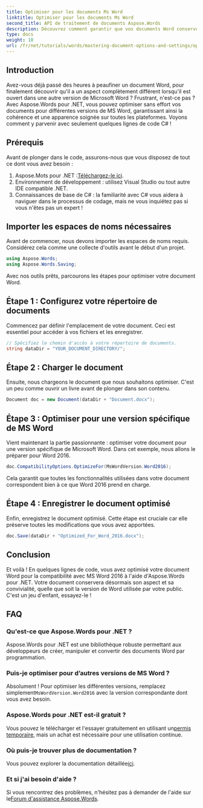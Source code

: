 ```yaml
---
title: Optimiser pour les documents Ms Word
linktitle: Optimiser pour les documents Ms Word
second_title: API de traitement de documents Aspose.Words
description: Découvrez comment garantir que vos documents Word conservent leur formatage et leur apparence dans différentes versions de Microsoft Word à l'aide d'Aspose.Words pour .NET.
type: docs
weight: 10
url: /fr/net/tutorials/words/mastering-document-options-and-settings/optimize-for-ms-word-document/
---
```

## Introduction

Avez-vous déjà passé des heures à peaufiner un document Word, pour finalement découvrir qu'il a un aspect complètement différent lorsqu'il est ouvert dans une autre version de Microsoft Word ? Frustrant, n'est-ce pas ? Avec Aspose.Words pour .NET, vous pouvez optimiser sans effort vos documents pour différentes versions de MS Word, garantissant ainsi la cohérence et une apparence soignée sur toutes les plateformes. Voyons comment y parvenir avec seulement quelques lignes de code C# !

## Prérequis

Avant de plonger dans le code, assurons-nous que vous disposez de tout ce dont vous avez besoin :

1.  Aspose.Mots pour .NET :[Téléchargez-le ici](https://releases.aspose.com/words/net/).
2. Environnement de développement : utilisez Visual Studio ou tout autre IDE compatible .NET.
3. Connaissances de base de C# : la familiarité avec C# vous aidera à naviguer dans le processus de codage, mais ne vous inquiétez pas si vous n'êtes pas un expert !

## Importer les espaces de noms nécessaires

Avant de commencer, nous devons importer les espaces de noms requis. Considérez cela comme une collecte d'outils avant le début d'un projet.

```csharp
using Aspose.Words;
using Aspose.Words.Saving;
```

Avec nos outils prêts, parcourons les étapes pour optimiser votre document Word.

## Étape 1 : Configurez votre répertoire de documents

Commencez par définir l'emplacement de votre document. Ceci est essentiel pour accéder à vos fichiers et les enregistrer.

```csharp
// Spécifiez le chemin d'accès à votre répertoire de documents.
string dataDir = "YOUR_DOCUMENT_DIRECTORY/";
```

## Étape 2 : Charger le document

Ensuite, nous chargeons le document que nous souhaitons optimiser. C'est un peu comme ouvrir un livre avant de plonger dans son contenu.

```csharp
Document doc = new Document(dataDir + "Document.docx");
```

## Étape 3 : Optimiser pour une version spécifique de MS Word

Vient maintenant la partie passionnante : optimiser votre document pour une version spécifique de Microsoft Word. Dans cet exemple, nous allons le préparer pour Word 2016.

```csharp
doc.CompatibilityOptions.OptimizeFor(MsWordVersion.Word2016);
```

Cela garantit que toutes les fonctionnalités utilisées dans votre document correspondent bien à ce que Word 2016 prend en charge.

## Étape 4 : Enregistrer le document optimisé

Enfin, enregistrez le document optimisé. Cette étape est cruciale car elle préserve toutes les modifications que vous avez apportées.

```csharp
doc.Save(dataDir + "Optimized_For_Word_2016.docx");
```

## Conclusion

Et voilà ! En quelques lignes de code, vous avez optimisé votre document Word pour la compatibilité avec MS Word 2016 à l'aide d'Aspose.Words pour .NET. Votre document conservera désormais son aspect et sa convivialité, quelle que soit la version de Word utilisée par votre public. C'est un jeu d'enfant, essayez-le !

## FAQ

### Qu'est-ce que Aspose.Words pour .NET ?
Aspose.Words pour .NET est une bibliothèque robuste permettant aux développeurs de créer, manipuler et convertir des documents Word par programmation.

### Puis-je optimiser pour d’autres versions de MS Word ?
 Absolument ! Pour optimiser les différentes versions, remplacez simplement`MsWordVersion.Word2016` avec la version correspondante dont vous avez besoin.

### Aspose.Words pour .NET est-il gratuit ?
 Vous pouvez le télécharger et l'essayer gratuitement en utilisant un[permis temporaire](https://purchase.aspose.com/temporary-license/), mais un achat est nécessaire pour une utilisation continue.

### Où puis-je trouver plus de documentation ?
 Vous pouvez explorer la documentation détaillée[ici](https://reference.aspose.com/words/net/).

### Et si j'ai besoin d'aide ?
 Si vous rencontrez des problèmes, n'hésitez pas à demander de l'aide sur le[Forum d'assistance Aspose.Words](https://forum.aspose.com/c/words/8).